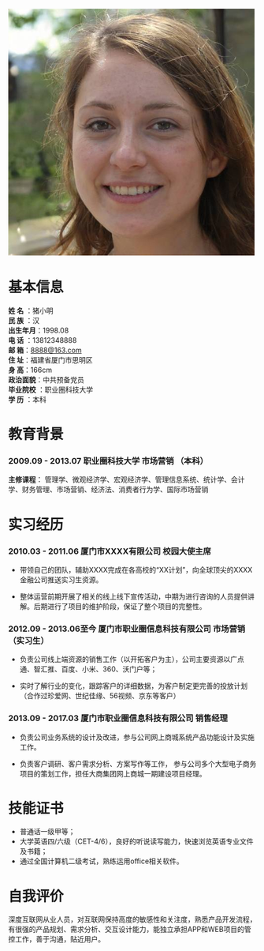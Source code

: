 
![Image](/portrait.jpg)


# 基本信息
**姓 名**  ：猪小明         
**民 族**  ：汉        
**出生年月**：1998.08   
**电 话**  ：13812348888     
**邮 箱**：8888@163.com    
**住 址**：福建省厦门市思明区     
**身 高**：166cm    
**政治面貌**：中共预备党员    
**毕业院校**  ：职业圈科技大学    
**学 历**  ：本科

# 教育背景
### 2009.09 - 2013.07      职业圈科技大学       市场营销   （本科）
**主修课程**：
管理学、微观经济学、宏观经济学、管理信息系统、统计学、会计学、财务管理、市场营销、经济法、消费者行为学、国际市场营销

# 实习经历
###  2010.03 - 2011.06         厦门市XXXX有限公司         校园大使主席
- 带领自己的团队，辅助XXXX完成在各高校的“XX计划”，向全球顶尖的XXXX金融公司推送实习生资源。

- 整体运营前期开展了相关的线上线下宣传活动，中期为进行咨询的人员提供讲解。后期进行了项目的维护阶段，保证了整个项目的完整性。

### 2012.09 - 2013.06至今     厦门市职业圈信息科技有限公司     市场营销    （实习生）
- 负责公司线上端资源的销售工作（以开拓客户为主），公司主要资源以广点通、智汇推、百度、小米、360、沃门户等；

- 实时了解行业的变化，跟踪客户的详细数据，为客户制定更完善的投放计划（合作过珍爱网、世纪佳缘、56视频、京东等客户）

### 2013.09 - 2017.03     厦门市职业圈信息科技有限公司     销售经理
- 负责公司业务系统的设计及改进，参与公司网上商城系统产品功能设计及实施工作。

- 负责客户调研、客户需求分析、方案写作等工作， 参与公司多个大型电子商务项目的策划工作，担任大商集团网上商城一期建设项目经理。

# 技能证书
-  普通话一级甲等；
- 大学英语四/六级（CET-4/6），良好的听说读写能力，快速浏览英语专业文件及书籍；
- 通过全国计算机二级考试，熟练运用office相关软件。

# 自我评价
深度互联网从业人员，对互联网保持高度的敏感性和关注度，熟悉产品开发流程，有很强的产品规划、需求分析、交互设计能力，能独立承担APP和WEB项目的管控工作，善于沟通，贴近用户。

